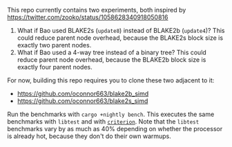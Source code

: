 This repo currently contains two experiments, both inspired by
https://twitter.com/zooko/status/1058628340918050816

1. What if Bao used BLAKE2s (`update8`) instead of BLAKE2b (`update4`)?
   This could reduce parent node overhead, because the BLAKE2s block
   size is exactly two parent nodes.
2. What if Bao used a 4-way tree instead of a binary tree? This could
   reduce parent node overhead, because the BLAKE2b block size is
   exactly four parent nodes.

For now, building this repo requires you to clone these two adjacent to
it:

- https://github.com/oconnor663/blake2b_simd
- https://github.com/oconnor663/blake2s_simd

Run the benchmarks with `cargo +nightly bench`. This executes the same
benchmarks with `libtest` and with
[`criterion`](https://github.com/japaric/criterion.rs). Note that the
`libtest` benchmarks vary by as much as 40% depending on whether the
processor is already hot, because they don't do their own warmups.
